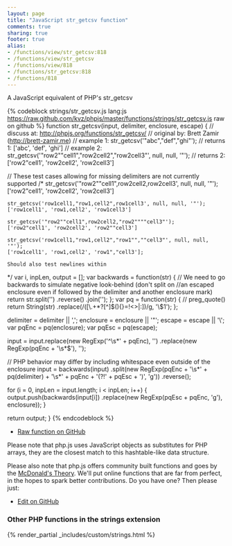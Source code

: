```yaml
---
layout: page
title: "JavaScript str_getcsv function"
comments: true
sharing: true
footer: true
alias:
- /functions/view/str_getcsv:818
- /functions/view/str_getcsv
- /functions/view/818
- /functions/str_getcsv:818
- /functions/818
---
```

<!-- Generated by Rakefile:build -->
A JavaScript equivalent of PHP's str_getcsv

{% codeblock strings/str_getcsv.js lang:js https://raw.github.com/kvz/phpjs/master/functions/strings/str_getcsv.js raw on github %}
function str_getcsv(input, delimiter, enclosure, escape) {
  //  discuss at: http://phpjs.org/functions/str_getcsv/
  // original by: Brett Zamir (http://brett-zamir.me)
  //   example 1: str_getcsv('"abc","def","ghi"');
  //   returns 1: ['abc', 'def', 'ghi']
  //   example 2: str_getcsv('"row2""cell1","row2cell2","row2cell3"', null, null, '"');
  //   returns 2: ['row2"cell1', 'row2cell2', 'row2cell3']

  // These test cases allowing for missing delimiters are not currently supported
  /*
    str_getcsv('"row2""cell1",row2cell2,row2cell3', null, null, '"');
    ['row2"cell1', 'row2cell2', 'row2cell3']

    str_getcsv('row1cell1,"row1,cell2",row1cell3', null, null, '"');
    ['row1cell1', 'row1,cell2', 'row1cell3']

    str_getcsv('"row2""cell1",row2cell2,"row2""""cell3"');
    ['row2"cell1', 'row2cell2', 'row2""cell3']

    str_getcsv('row1cell1,"row1,cell2","row1"",""cell3"', null, null, '"');
    ['row1cell1', 'row1,cell2', 'row1","cell3'];

    Should also test newlines within
*/
  var i, inpLen, output = [];
  var backwards = function(str) { // We need to go backwards to simulate negative look-behind (don't split on
    //an escaped enclosure even if followed by the delimiter and another enclosure mark)
    return str.split('')
      .reverse()
      .join('');
  };
  var pq = function(str) { // preg_quote()
    return String(str)
      .replace(/([\\\.\+\*\?\[\^\]\$\(\)\{\}\=\!<\>\|\:])/g, '\\$1');
  };

  delimiter = delimiter || ',';
  enclosure = enclosure || '"';
  escape = escape || '\\';
  var pqEnc = pq(enclosure);
  var pqEsc = pq(escape);

  input = input.replace(new RegExp('^\\s*' + pqEnc), '')
    .replace(new RegExp(pqEnc + '\\s*$'), '');

  // PHP behavior may differ by including whitespace even outside of the enclosure
  input = backwards(input)
    .split(new RegExp(pqEnc + '\\s*' + pq(delimiter) + '\\s*' + pqEnc + '(?!' + pqEsc + ')',
      'g'))
    .reverse();

  for (i = 0, inpLen = input.length; i < inpLen; i++) {
    output.push(backwards(input[i])
      .replace(new RegExp(pqEsc + pqEnc, 'g'), enclosure));
  }

  return output;
}
{% endcodeblock %}

 - [Raw function on GitHub](https://github.com/kvz/phpjs/blob/master/functions/strings/str_getcsv.js)

Please note that php.js uses JavaScript objects as substitutes for PHP arrays, they are 
the closest match to this hashtable-like data structure. 

Please also note that php.js offers community built functions and goes by the 
[McDonald's Theory](https://medium.com/what-i-learned-building/9216e1c9da7d). We'll put online 
functions that are far from perfect, in the hopes to spark better contributions. 
Do you have one? Then please just: 

 - [Edit on GitHub](https://github.com/kvz/phpjs/edit/master/functions/strings/str_getcsv.js)


### Other PHP functions in the strings extension
{% render_partial _includes/custom/strings.html %}
